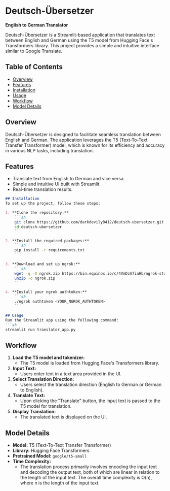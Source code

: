 
# Deutsch-Übersetzer 
**English to German Translator**

Deutsch-Übersetzer is a Streamlit-based application that translates text between English and German using the T5 model from Hugging Face's Transformers library. This project provides a simple and intuitive interface similar to Google Translate.

## Table of Contents
- [Overview](#overview)
- [Features](#features)
- [Installation](#installation)
- [Usage](#usage)
- [Workflow](#workflow)
- [Model Details](#model-details)


## Overview
Deutsch-Übersetzer is designed to facilitate seamless translation between English and German. The application leverages the T5 (Text-To-Text Transfer Transformer) model, which is known for its efficiency and accuracy in various NLP tasks, including translation.

## Features
- Translate text from English to German and vice versa.
- Simple and intuitive UI built with Streamlit.
- Real-time translation results.
```markdown
## Installation
To set up the project, follow these steps:

1. **Clone the repository:**
    ```sh
    git clone https://github.com/darkdevily0412/deutsch-ubersetzer.git
    cd deutsch-ubersetzer
    ```

2. **Install the required packages:**
    ```sh
    pip install -r requirements.txt
    ```

3. **Download and set up ngrok:**
    ```sh
    wget -q -O ngrok.zip https://bin.equinox.io/c/4VmDzA7iaHb/ngrok-stable-linux-amd64.zip
    unzip -o ngrok.zip
    ```

4. **Install your ngrok authtoken:**
    ```sh
    ./ngrok authtoken <YOUR_NGROK_AUTHTOKEN>
    ```

## Usage
Run the Streamlit app using the following command:
```sh
streamlit run translator_app.py
```

## Workflow
1. **Load the T5 model and tokenizer:**
    - The T5 model is loaded from Hugging Face's Transformers library.
2. **Input Text:**
    - Users enter text in a text area provided in the UI.
3. **Select Translation Direction:**
    - Users select the translation direction (English to German or German to English).
4. **Translate Text:**
    - Upon clicking the "Translate" button, the input text is passed to the T5 model for translation.
5. **Display Translation:**
    - The translated text is displayed on the UI.

## Model Details
- **Model:** T5 (Text-To-Text Transfer Transformer)
- **Library:** Hugging Face Transformers
- **Pretrained Model:** `google/t5-small`
- **Time Complexity:** 
  - The translation process primarily involves encoding the input text and decoding the output text, both of which are linear in relation to the length of the input text. The overall time complexity is O(n), where n is the length of the input text.

